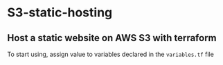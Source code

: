 # S3-static-hosting
## Host a static website on AWS S3 with terraform
To start using, assign value to variables declared in the `variables.tf` file
